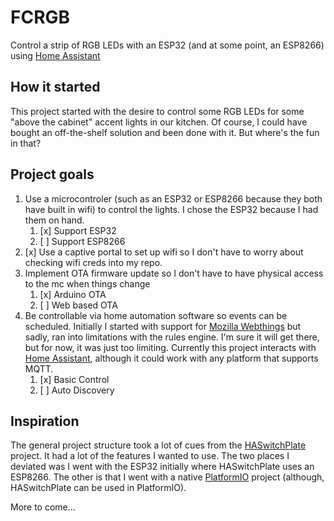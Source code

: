 # FCRGB
Control a strip of RGB LEDs with an ESP32 (and at some point, an ESP8266) using [Home Assistant](https://www.home-assistant.io/)

## How it started
This project started with the desire to control some RGB LEDs for some "above the cabinet" accent lights in our kitchen. Of course, I could have bought an off-the-shelf solution and been done with it.  But where's the fun in that?

## Project goals
1) Use a microcontroler (such as an ESP32 or ESP8266 because they both have built in wifi) to control the lights.  I chose the ESP32 because I had them on hand.
   1) [x] Support ESP32
   1) [ ] Support ESP8266
1) [x] Use a captive portal to set up wifi so I don't have to worry about checking wifi creds into my repo.
1) Implement OTA firmware update so I don't have to have physical access to the mc when things change
   1) [x] Arduino OTA
   1) [ ] Web based OTA
1) Be controllable via home automation software so events can be scheduled.  Initially I started with support for [Mozilla Webthings](https://iot.mozilla.org/) but sadly, ran into limitations with the rules engine.  I'm sure it will get there, but for now, it was just too limiting.  Currently this project interacts with [Home Assistant](https://www.home-assistant.io/), although it could work with any platform that supports MQTT.
   1) [x] Basic Control
   1) [ ] Auto Discovery

## Inspiration
The general project structure took a lot of cues from the [HASwitchPlate](https://github.com/aderusha/HASwitchPlate) project.  It had a lot of the features I wanted to use.  The two places I deviated was I went with the ESP32 initially where HASwitchPlate uses an ESP8266.  The other is that I went with a native [PlatformIO](https://platformio.org/) project (although, HASwitchPlate can be used in PlatformIO).

More to come...

